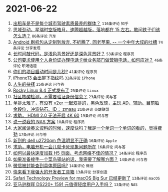 # 2021-06-22

1. [出租车是不是每个城市驾驶素质最差的群体？](https://www.v2ex.com/t/784977) `116条评论` `知乎`
1. [思域劲动，星瑞时空版皓月，速腾超越版，落地都在 15 左右。敢问铁子们该怎么选？](https://www.v2ex.com/t/784974) `86条评论` `汽车`
1. [Android 刷机包从定制到放弃. 不折腾了, 回老苹果. -- 一个中年大叔的吐槽](https://www.v2ex.com/t/784982) `74条评论` `分享发现`
1. [长时间敲代码，是浅色背景好还是深色背景好？](https://www.v2ex.com/t/785006) `53条评论` `程序员`
1. [公司要求使用个人身份证办理电话卡给业务部门做营销电话，如何应对？](https://www.v2ex.com/t/785080) `46条评论` `职场话题`
1. [你们的项目启动时间是几秒?](https://www.v2ex.com/t/785066) `41条评论` `程序员`
1. [iPhone13 会出屏下指纹吗](https://www.v2ex.com/t/785091) `32条评论` `iPhone`
1. [人生的抉择](https://www.v2ex.com/t/785016) `25条评论` `问与答`
1. [Rocky Linux 8.4 正式发布了](https://www.v2ex.com/t/785010) `25条评论` `Linux`
1. [社区核酸检测，不需要验证身份信息？](https://www.v2ex.com/t/784970) `23条评论` `问与答`
1. [单排太难了，有没有 v2er 一起双排的，黑色玫瑰，主玩 AD，辅助。目前铂金段位，冲波钻石。ID： zmaau](https://www.v2ex.com/t/785011) `21条评论` `英雄联盟`
1. [求助， HDMI 2.0 无法开启 4K 60](https://www.v2ex.com/t/784990) `19条评论` `问与答`
1. [说一说我的 NAS 方案](https://www.v2ex.com/t/784975) `18条评论` `程序员`
1. [大家阅读英文资料的时候，速度快吗？我是一个单词一个单词的看的，觉得费劲](https://www.v2ex.com/t/785041) `17条评论` `问与答`
1. [新到的 dell u2720qm 色温明显不正确](https://www.v2ex.com/t/785009) `16条评论` `Apple`
1. [求助，电脑开机一会儿就卡死现象问题所在](https://www.v2ex.com/t/784991) `16条评论` `问与答`
1. [如何以最快速度加载 H5 页面，考虑网络不佳的情况？](https://www.v2ex.com/t/785087) `14条评论` `程序员`
1. [如果准备接手一个菜鸟驿站的话，我需要了解哪方面？](https://www.v2ex.com/t/785056) `14条评论` `问与答`
1. [微信被封能查到具体原因吗?](https://www.v2ex.com/t/785022) `14条评论` `微信`
1. [快来看下我强大的开发者工具箱](https://www.v2ex.com/t/785089) `13条评论` `分享创造`
1. [Safari Technology Preview for macOS Big Sur 已经更新了](https://www.v2ex.com/t/784997) `13条评论` `macOS`
1. [亚马逊群晖 DS220+ 1591 元值得轻度用户入手吗？](https://www.v2ex.com/t/784971) `13条评论` `NAS`
